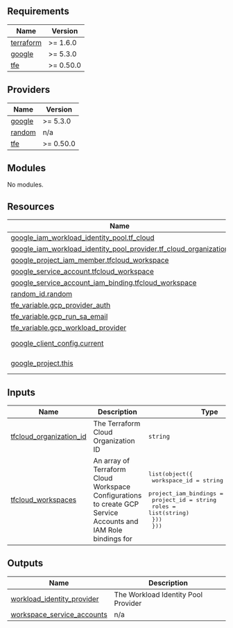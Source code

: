 ## Requirements

| Name | Version |
|------|---------|
| <a name="requirement_terraform"></a> [terraform](#requirement\_terraform) | >= 1.6.0 |
| <a name="requirement_google"></a> [google](#requirement\_google) | >= 5.3.0 |
| <a name="requirement_tfe"></a> [tfe](#requirement\_tfe) | >= 0.50.0 |

## Providers

| Name | Version |
|------|---------|
| <a name="provider_google"></a> [google](#provider\_google) | >= 5.3.0 |
| <a name="provider_random"></a> [random](#provider\_random) | n/a |
| <a name="provider_tfe"></a> [tfe](#provider\_tfe) | >= 0.50.0 |

## Modules

No modules.

## Resources

| Name | Type |
|------|------|
| [google_iam_workload_identity_pool.tf_cloud](https://registry.terraform.io/providers/hashicorp/google/latest/docs/resources/iam_workload_identity_pool) | resource |
| [google_iam_workload_identity_pool_provider.tf_cloud_organization](https://registry.terraform.io/providers/hashicorp/google/latest/docs/resources/iam_workload_identity_pool_provider) | resource |
| [google_project_iam_member.tfcloud_workspace](https://registry.terraform.io/providers/hashicorp/google/latest/docs/resources/project_iam_member) | resource |
| [google_service_account.tfcloud_workspace](https://registry.terraform.io/providers/hashicorp/google/latest/docs/resources/service_account) | resource |
| [google_service_account_iam_binding.tfcloud_workspace](https://registry.terraform.io/providers/hashicorp/google/latest/docs/resources/service_account_iam_binding) | resource |
| [random_id.random](https://registry.terraform.io/providers/hashicorp/random/latest/docs/resources/id) | resource |
| [tfe_variable.gcp_provider_auth](https://registry.terraform.io/providers/hashicorp/tfe/latest/docs/resources/variable) | resource |
| [tfe_variable.gcp_run_sa_email](https://registry.terraform.io/providers/hashicorp/tfe/latest/docs/resources/variable) | resource |
| [tfe_variable.gcp_workload_provider](https://registry.terraform.io/providers/hashicorp/tfe/latest/docs/resources/variable) | resource |
| [google_client_config.current](https://registry.terraform.io/providers/hashicorp/google/latest/docs/data-sources/client_config) | data source |
| [google_project.this](https://registry.terraform.io/providers/hashicorp/google/latest/docs/data-sources/project) | data source |

## Inputs

| Name | Description | Type | Default | Required |
|------|-------------|------|---------|:--------:|
| <a name="input_tfcloud_organization_id"></a> [tfcloud\_organization\_id](#input\_tfcloud\_organization\_id) | The Terraform Cloud Organization ID | `string` | n/a | yes |
| <a name="input_tfcloud_workspaces"></a> [tfcloud\_workspaces](#input\_tfcloud\_workspaces) | An array of Terraform Cloud Workspace Configurations to create GCP Service Accounts and IAM Role bindings for | <pre>list(object({<br>    workspace_id = string<br>    project_iam_bindings = list(object({<br>      project_id = string<br>      roles      = list(string)<br>    }))<br>  }))</pre> | `[]` | no |

## Outputs

| Name | Description |
|------|-------------|
| <a name="output_workload_identity_provider"></a> [workload\_identity\_provider](#output\_workload\_identity\_provider) | The Workload Identity Pool Provider |
| <a name="output_workspace_service_accounts"></a> [workspace\_service\_accounts](#output\_workspace\_service\_accounts) | n/a |
